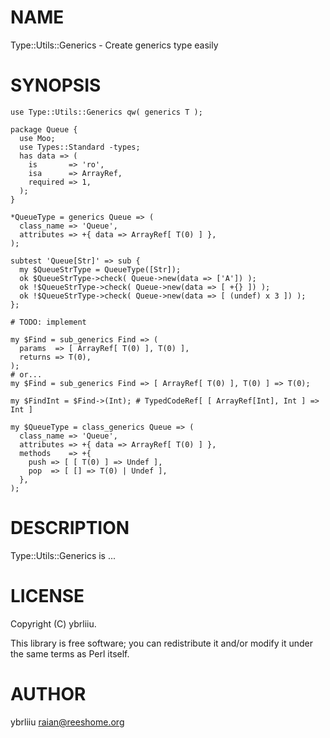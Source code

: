 # NAME

Type::Utils::Generics - Create generics type easily

# SYNOPSIS

    use Type::Utils::Generics qw( generics T );
    
    package Queue {
      use Moo;
      use Types::Standard -types;
      has data => (
        is       => 'ro',
        isa      => ArrayRef,
        required => 1,
      );
    }
    
    *QueueType = generics Queue => (
      class_name => 'Queue',
      attributes => +{ data => ArrayRef[ T(0) ] },
    );

    subtest 'Queue[Str]' => sub {
      my $QueueStrType = QueueType([Str]);
      ok $QueueStrType->check( Queue->new(data => ['A']) );
      ok !$QueueStrType->check( Queue->new(data => [ +{} ]) );
      ok !$QueueStrType->check( Queue->new(data => [ (undef) x 3 ]) );
    };

    # TODO: implement 

    my $Find = sub_generics Find => (
      params  => [ ArrayRef[ T(0) ], T(0) ],
      returns => T(0),
    );
    # or...
    my $Find = sub_generics Find => [ ArrayRef[ T(0) ], T(0) ] => T(0);

    my $FindInt = $Find->(Int); # TypedCodeRef[ [ ArrayRef[Int], Int ] => Int ]

    my $QueueType = class_generics Queue => (
      class_name => 'Queue',
      attributes => +{ data => ArrayRef[ T(0) ] },
      methods    => +{
        push => [ [ T(0) ] => Undef ],
        pop  => [ [] => T(0) | Undef ],
      },
    );

# DESCRIPTION

Type::Utils::Generics is ...

# LICENSE

Copyright (C) ybrliiu.

This library is free software; you can redistribute it and/or modify
it under the same terms as Perl itself.

# AUTHOR

ybrliiu <raian@reeshome.org>
